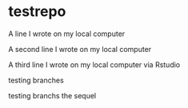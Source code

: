 # testrepo
A line I wrote on my local computer

A second line I wrote on my local computer

A third line I wrote on my local computer via Rstudio 

testing branches

testing branchs the sequel 
